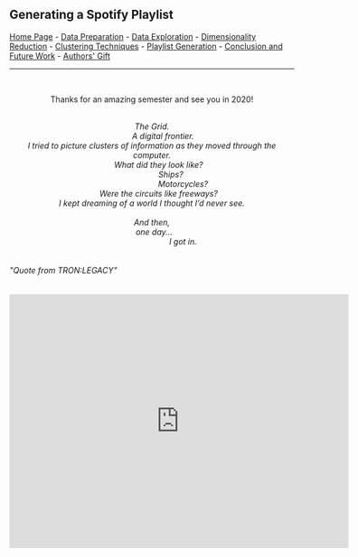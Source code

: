 ## Generating a Spotify Playlist

<a href="https://thedigitalfrontier.github.io/spotify-playlist-generation/">Home Page</a> -
<a href="https://thedigitalfrontier.github.io/spotify-playlist-generation/data_preparation">Data Preparation</a> -
<a href="https://thedigitalfrontier.github.io/spotify-playlist-generation/data_exploration">Data Exploration</a> -
<a href="https://thedigitalfrontier.github.io/spotify-playlist-generation/dimensionality_reduction">Dimensionality Reduction</a> -
<a href="https://thedigitalfrontier.github.io/spotify-playlist-generation/clustering_techniques">Clustering Techniques</a> -
<a href="https://thedigitalfrontier.github.io/spotify-playlist-generation/playlist_generation">Playlist Generation</a> -
<a href="https://thedigitalfrontier.github.io/spotify-playlist-generation/conclusion">Conclusion and Future Work</a> -
<a href="https://thedigitalfrontier.github.io/spotify-playlist-generation/authors_gift">Authors' Gift</a>

--------------------------------------------------------------------------------
<br>
<p><center>
Thanks for an amazing semester and see you in 2020!
</center></p>
<br>
<i><center>
The Grid.<br>
&nbsp;&nbsp;&nbsp;&nbsp;&nbsp;&nbsp;&nbsp;&nbsp;&nbsp;&nbsp;A digital frontier.<br>
I tried to picture clusters of information as they moved through the computer.<br>
&nbsp;&nbsp;&nbsp;&nbsp;&nbsp;&nbsp;What did they look like?<br>
&nbsp;&nbsp;&nbsp;&nbsp;&nbsp;&nbsp;&nbsp;&nbsp;&nbsp;&nbsp;&nbsp;&nbsp;&nbsp;&nbsp;&nbsp;&nbsp;&nbsp;Ships?<br>
&nbsp;&nbsp;&nbsp;&nbsp;&nbsp;&nbsp;&nbsp;&nbsp;&nbsp;&nbsp;&nbsp;&nbsp;&nbsp;&nbsp;&nbsp;&nbsp;&nbsp;&nbsp;&nbsp;&nbsp;&nbsp;&nbsp;&nbsp;&nbsp;&nbsp;&nbsp;&nbsp;&nbsp;Motorcycles?<br>
&nbsp;&nbsp;&nbsp;&nbsp;&nbsp;&nbsp;Were the circuits like freeways?<br>
I kept dreaming of a world I thought I’d never see.<br>
<br>
And then,<br>
&nbsp;&nbsp;one day...<br>
&nbsp;&nbsp;&nbsp;&nbsp;&nbsp;&nbsp;&nbsp;&nbsp;&nbsp;&nbsp;&nbsp;&nbsp;&nbsp;&nbsp;&nbsp;&nbsp;&nbsp;&nbsp;&nbsp;&nbsp;&nbsp;&nbsp;&nbsp;&nbsp;&nbsp;&nbsp;&nbsp;&nbsp;I got in.
</center></i>
<br>
<br>
<i>"Quote from TRON:LEGACY"</i>
<br>
<br>
<br>

<center>
<iframe src="https://open.spotify.com/embed/playlist/2qSkWHKcmRCeeUquWVhhBH" width="600" height="450" frameborder="0" allowtransparency="true" allow="encrypted-media"></iframe>
</center>

